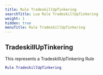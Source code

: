 ```yaml
---
title: Rule TradeskillUpTinkering
searchTitle: Lua Rule TradeskillUpTinkering
weight: 1
hidden: true
menuTitle: Rule TradeskillUpTinkering
---
```

## TradeskillUpTinkering

This represents a TradeskillUpTinkering Rule
```lua
Rule.TradeskillUpTinkering
```